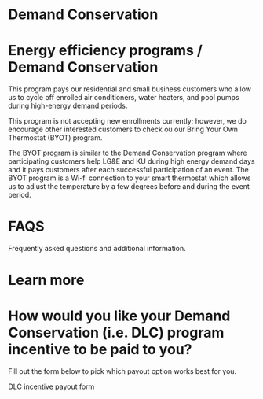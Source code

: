 # Demand Conservation  

# Energy efficiency programs / Demand Conservation  

This program pays our residential and small business customers who allow us to cycle off enrolled air conditioners, water heaters, and pool pumps during high-energy demand periods.  

This program is not accepting new enrollments currently; however, we do encourage other interested customers to check ou our Bring Your Own Thermostat (BYOT) program.  

The BYOT program is similar to the Demand Conservation program where participating customers help LG&E and KU during high energy demand days and it pays customers after each successful participation of an event. The BYOT program is a Wi-fi connection to your smart thermostat which allows us to adjust the temperature by a few degrees before and during the event period.  

# FAQS  

Frequently asked questions and additional information.  

# Learn more  

# How would you like your Demand Conservation (i.e. DLC) program incentive to be paid to you?  

Fill out the form below to pick which payout option works best for you.  

DLC incentive payout form  